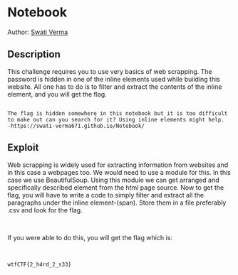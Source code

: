 
# Notebook

Author: [Swati Verma](https://github.com/Swati-Verma671)

## Description

This challenge requires you to use very basics of web scrapping. The password is hidden in one of the inline elements used while building this website. All one has to do is to filter and extract the contents of the inline element, and you will get the flag.



```

The flag is hidden somewhere in this notebook but it is too difficult to make out can you search for it? Using inline elements might help.  -https://swati-verma671.github.io/Notebook/
```

## Exploit

Web scrapping is widely used for extracting information from websites and in this case a webpages too. We would need to use a module for this. In this case we use BeautifulSoup. Using this module we can get arranged and specifically described element from the html page source.
Now to get the flag, you will have to write a code to simply filter and extract all the paragraphs under the inline element-(span). Store them in a file preferably .csv and look for the flag.
 
<br />

If you were able to do this, you will get the flag which is:

<br />


```
wtfCTF{2_h4rd_2_s33}
```
